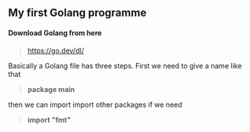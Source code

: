 ## My first Golang programme

#### Download Golang from here

> <https://go.dev/dl/>

Basically a Golang file has three steps. First we need to give a name like that

> **package main**

then we can import import other packages if we need

> **import "fmt"**
